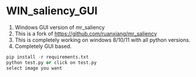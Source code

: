 # WIN_saliency_GUI
1. Windows GUI version of mr_saliency
2. This is a fork of https://github.com/ruanxiang/mr_saliency 
3. This is completely working on windows 8/10/11 with all python versions.
4. Completely GUI based.
```Python
pip install -r requirements.txt
python test.py or click on test.py
select image you want
```
